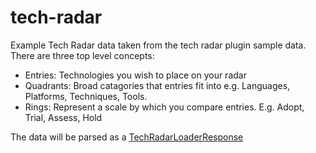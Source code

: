 # tech-radar
Example Tech Radar data taken from the tech radar plugin sample data. There are three top level concepts:
* Entries: Technologies you wish to place on your radar
* Quadrants: Broad catagories that entries fit into e.g. Languages, Platforms, Techniques, Tools.
* Rings: Represent a scale by which you compare entries. E.g. Adopt, Trial, Assess, Hold

The data will be parsed as a [TechRadarLoaderResponse](https://github.com/backstage/backstage/blob/a9e869a6b550103b5a0e5799fb895cd63c9acc0b/plugins/tech-radar/src/api.ts#L54)
